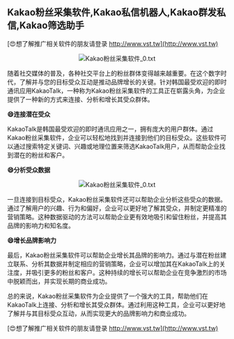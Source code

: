 ## **Kakao粉丝采集软件,Kakao私信机器人,Kakao群发私信,Kakao筛选助手**

[😍想了解推广相关软件的朋友请登录 http://www.vst.tw](http://www.vst.tw)

 <center><img src="https://vst.tw/MP4/tuiguang/png/1.png" alt="Kakao粉丝采集软件_0.txt"></center>

随着社交媒体的普及，各种社交平台上的粉丝群体变得越来越重要。在这个数字时代，了解并与您的目标受众互动是推动品牌增长的关键。针对韩国最受欢迎的即时通讯应用KakaoTalk，一种称为Kakao粉丝采集软件的工具正在崭露头角，为企业提供了一种新的方式来连接、分析和增长其受众群体。

**😄连接潜在受众**

KakaoTalk是韩国最受欢迎的即时通讯应用之一，拥有庞大的用户群体。通过Kakao粉丝采集软件，企业可以轻松地找到并连接到他们的目标受众。这些软件可以通过搜索特定关键词、兴趣或地理位置来筛选KakaoTalk用户，从而帮助企业找到潜在的粉丝和客户。

**😄分析受众数据**

 <center><img src="https://vst.tw/MP4/tuiguang/png/6.png" alt="Kakao粉丝采集软件_0.txt"></center>

一旦连接到目标受众，Kakao粉丝采集软件还可以帮助企业分析这些受众的数据。通过了解用户的兴趣、行为和偏好，企业可以更好地了解其受众，并制定更精准的营销策略。这种数据驱动的方法可以帮助企业更有效地吸引和留住粉丝，并提高其品牌的影响力和知名度。

**😄增长品牌影响力**

最后，Kakao粉丝采集软件可以帮助企业增长其品牌的影响力。通过与潜在粉丝建立联系、分析其数据并制定相应的营销策略，企业可以增加其在KakaoTalk上的关注度，并吸引更多的粉丝和客户。这种持续的增长可以帮助企业在竞争激烈的市场中脱颖而出，并实现长期的商业成功。

总的来说，Kakao粉丝采集软件为企业提供了一个强大的工具，帮助他们在KakaoTalk上连接、分析和增长其受众群体。通过利用这种工具，企业可以更好地了解并与其目标受众互动，从而实现更大的品牌影响力和商业成功。

[😍想了解推广相关软件的朋友请登录 http://www.vst.tw](http://www.vst.tw)




